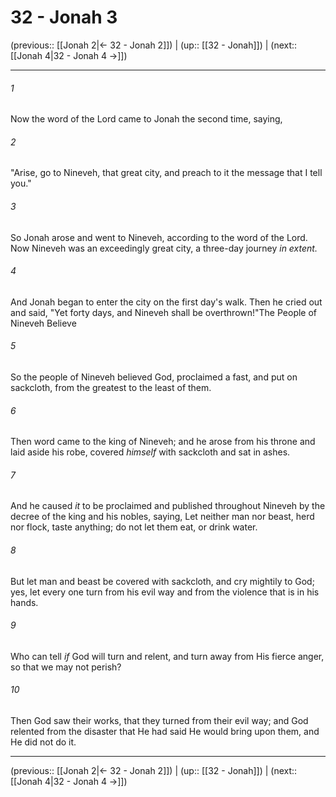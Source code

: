 # 32 - Jonah 3

(previous:: [[Jonah 2|← 32 - Jonah 2]]) | (up:: [[32 - Jonah]]) | (next:: [[Jonah 4|32 - Jonah 4 →]])

***


###### 1 
Now the word of the Lord came to Jonah the second time, saying, 

###### 2 
"Arise, go to Nineveh, that great city, and preach to it the message that I tell you." 

###### 3 
So Jonah arose and went to Nineveh, according to the word of the Lord. Now Nineveh was an exceedingly great city, a three-day journey _in extent._ 

###### 4 
And Jonah began to enter the city on the first day's walk. Then he cried out and said, "Yet forty days, and Nineveh shall be overthrown!"The People of Nineveh Believe 

###### 5 
So the people of Nineveh believed God, proclaimed a fast, and put on sackcloth, from the greatest to the least of them. 

###### 6 
Then word came to the king of Nineveh; and he arose from his throne and laid aside his robe, covered _himself_ with sackcloth and sat in ashes. 

###### 7 
And he caused _it_ to be proclaimed and published throughout Nineveh by the decree of the king and his nobles, saying, Let neither man nor beast, herd nor flock, taste anything; do not let them eat, or drink water. 

###### 8 
But let man and beast be covered with sackcloth, and cry mightily to God; yes, let every one turn from his evil way and from the violence that is in his hands. 

###### 9 
Who can tell _if_ God will turn and relent, and turn away from His fierce anger, so that we may not perish? 

###### 10 
Then God saw their works, that they turned from their evil way; and God relented from the disaster that He had said He would bring upon them, and He did not do it.

***

(previous:: [[Jonah 2|← 32 - Jonah 2]]) | (up:: [[32 - Jonah]]) | (next:: [[Jonah 4|32 - Jonah 4 →]])
